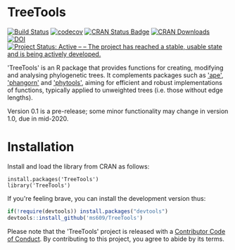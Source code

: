 # TreeTools

[![Build Status](https://travis-ci.org/ms609/TreeTools.svg?branch=master)](https://travis-ci.org/ms609/TreeTools)
[![codecov](https://codecov.io/gh/ms609/TreeTools/branch/master/graph/badge.svg)](https://codecov.io/gh/ms609/TreeTools)
[![CRAN Status Badge](http://www.r-pkg.org/badges/version/TreeTools)](https://cran.r-project.org/package=TreeTools)
[![CRAN Downloads](http://cranlogs.r-pkg.org/badges/TreeTools)](https://cran.r-project.org/package=TreeTools)
[![DOI](https://zenodo.org/badge/DOI/10.5281/zenodo.3522726.svg)](http://doi.org/10.5281/zenodo.3522725)<!--[![Project Status: Inactive – The project has reached a stable, usable state but is no longer being actively developed; support/maintenance will be provided as time allows.](http://www.repostatus.org/badges/latest/inactive.svg)](http://www.repostatus.org/#inactive)
-->
[![Project Status: Active – – The project has reached a stable, usable state and is being actively developed.](http://www.repostatus.org/badges/latest/active.svg)](http://www.repostatus.org/#active)

'TreeTools' is an R package that provides functions for creating, modifying and 
analysing phylogenetic trees.
It complements packages such as 
['ape'](https://cran.r-project.org/package=ape),
['phangorn'](https://cran.r-project.org/package=phangorn) and
['phytools'](https://cran.r-project.org/package=phytools),
aiming for efficient and robust implementations of functions, typically
applied to unweighted trees (i.e. those without edge lengths).

Version 0.1 is a pre-release; some minor functionality may change in version 
1.0, due in mid-2020.

# Installation

Install and load the library from CRAN as follows:
```
install.packages('TreeTools')
library('TreeTools')
```

If you're feeling brave, you can install the development version thus:
```r
if(!require(devtools)) install.packages("devtools")
devtools::install_github('ms609/TreeTools')
```

Please note that the 'TreeTools' project is released with a
[Contributor Code of Conduct](CODE_OF_CONDUCT.md).
By contributing to this project, you agree to abide by its terms.
